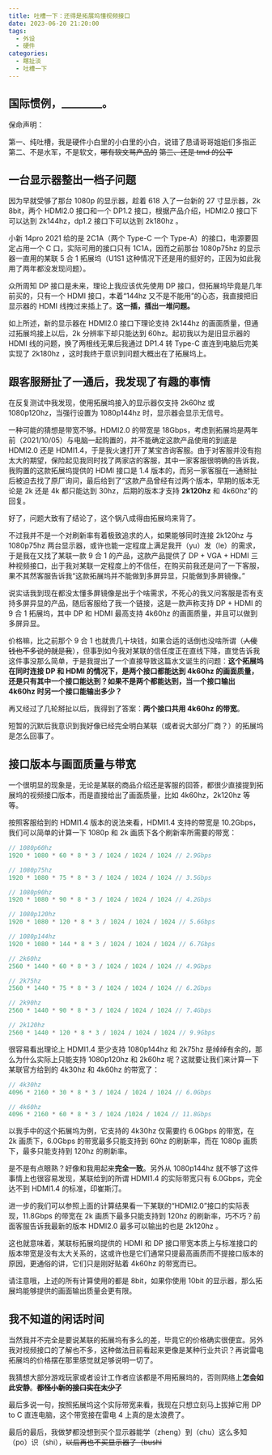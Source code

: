 ```yaml
---
title: 吐槽一下：还得是拓展坞懂视频接口
date: 2023-06-20 21:20:00
tags:
  - 外设
  - 硬件
categories:
  - 瞎扯淡
  - 吐槽一下
---
```


## 国际惯例，\_\_\_\_\_\_\_\_。

保命声明：

第一、纯吐槽，我是硬件小白里的小白里的小白，说错了恳请哥哥姐姐们多指正
第二、不是水军，不是软文，~~哪有软文骂产品的~~
~~第三、还是 tmd 的公平~~

## 一台显示器整出一档子问题

因为早就受够了那台 1080p 的显示器，趁着 618 入了一台新的 27 寸显示器，2k 8bit，两个 HDMI2.0 接口和一个 DP1.2 接口，根据产品介绍，HDMI2.0 接口下可以达到 2k144hz，dp1.2 接口下可以达到 2k180hz 。

小新 14pro 2021 给的是 2C1A（两个 Type-C 一个 Type-A）的接口，电源要固定占用一个 C 口，实际可用的接口只有 1C1A，因而之前那台 1080p75hz 的显示器一直用的某联 5 合 1 拓展坞（U1S1 这种情况下还是用的挺好的，正因为如此我用了两年都没发现问题）。

众所周知 DP 接口是未来，理论上我应该优先使用 DP 接口，但拓展坞毕竟是几年前买的，只有一个 HDMI 接口，本着“144hz 又不是不能用”的心态，我直接把旧显示器的 HDMI 线拽过来插上了。**这一插，插出一堆问题。**

如上所述，新的显示器在 HDMI2.0 接口下理论支持 2k144hz 的画面质量，但通过拓展坞接上以后，2k 分辨率下却只能达到 60hz。起初我以为是旧显示器的 HDMI 线的问题，换了两根线无果后我通过 DP1.4 转 Type-C 直连到电脑后完美实现了 2k180hz ，这时我终于意识到问题大概出在了拓展坞上。

## 跟客服掰扯了一通后，我发现了有趣的事情

在反复测试中我发现，使用拓展坞接入的显示器仅支持 2k60hz 或 1080p120hz，当强行设置为 1080p144hz 时，显示器会显示无信号。

一种可能的猜想是带宽不够。HDMI2.0 的带宽是 18Gbps，考虑到拓展坞是两年前（2021/10/05）与电脑一起购置的，并不能确定这款产品使用的到底是 HDMI2.0 还是 HDMI1.4，于是我火速打开了某宝咨询客服。由于对客服并没有抱太大的期望，保险起见我同时找了两家店的客服，其中一家客服很明确的告诉我，我购置的这款拓展坞提供的 HDMI 接口是 1.4 版本的，而另一家客服在一通掰扯后被迫去找了原厂询问，最后给到了“这款产品曾经有过两个版本，早期的版本无论是 2k 还是 4k 都只能达到 30hz，后期的版本才支持 **2k120hz** 和 4k60hz”的回复。

好了，问题大致有了结论了，这个锅八成得由拓展坞来背了。

不过我并不是一个对刷新率有着极致追求的人，如果能够同时连接 2k120hz 与 1080p75hz 两台显示器，或许也能一定程度上满足我开（yu）发（le）的需求，于是我在又找了某联一款 9 合 1 的产品，这款产品提供了 DP + VGA + HDMI 三种视频接口，出于我对某联一定程度上的不信任，在购买前我还是问了一下客服，果不其然客服告诉我“这款拓展坞并不能做到多屏异显，只能做到多屏镜像。”

说实话我到现在都没太懂多屏镜像是出于个啥需求，不死心的我又问客服是否有支持多屏异显的产品，随后客服给了我一个链接，这是一款声称支持 DP + HDMI 的 9 合 1 拓展坞，其中 DP 和 HDMI 最高支持 4k60hz 的画面质量，并且可以做到多屏异显。

价格嘛，比之前那个 9 合 1 也就贵几十块钱，如果合适的话倒也没啥所谓（~~人傻钱也不多说的就是我~~），但事到如今我对某联的信任度正在直线下降，直觉告诉我这件事没那么简单，于是我提出了一个直接导致这篇水文诞生的问题：**这个拓展坞在同时连接 DP 和 HDMI 的情况下，是两个接口都能达到 4k60hz 的画面质量，还是只有其中一个接口能达到？如果不是两个都能达到，当一个接口输出 4k60hz 时另一个接口能输出多少？**

再又经过了几轮掰扯以后，我得到了答案：**两个接口共用 4k60hz 的带宽**。

短暂的沉默后我意识到我好像已经完全明白某联（或者说大部分厂商？）的拓展坞是怎么回事了。

## 接口版本与画面质量与带宽

一个很明显的现象是，无论是某联的商品介绍还是客服的回答，都很少直接提到拓展坞的视频接口版本，而是直接给出了画面质量，比如 4k60hz，2k120hz 等等。

按照客服给到的 HDMI1.4 版本的说法来看，HDMI1.4 支持的带宽是 10.2Gbps，我们可以简单的计算一下 1080p 和 2k 画质下各个刷新率所需要的带宽：

```JavaScript
// 1080p60hz
1920 * 1080 * 60 * 8 * 3 / 1024 / 1024 / 1024 // 2.9Gbps

// 1080p75hz
1920 * 1080 * 75 * 8 * 3 / 1024 / 1024 / 1024 // 3.5Gbps

// 1080p90hz
1920 * 1080 * 90 * 8 * 3 / 1024 / 1024 / 1024 // 4.2Gbps

// 1080p120hz
1920 * 1080 * 120 * 8 * 3 / 1024 / 1024 / 1024 // 5.6Gbps

// 1080p144hz
1920 * 1080 * 144 * 8 * 3 / 1024 / 1024 / 1024 // 6.7Gbps

// 2k60hz
2560 * 1440 * 60 * 8 * 3 / 1024 / 1024 / 1024 // 4.9Gbps

// 2k75hz
2560 * 1440 * 75 * 8 * 3 / 1024 / 1024 / 1024 // 6.2Gbps

// 2k90hz
2560 * 1440 * 90 * 8 * 3 / 1024 / 1024 / 1024 // 7.4Gbps

// 2k120hz
2560 * 1440 * 120 * 8 * 3 / 1024 / 1024 / 1024 // 9.9Gbps
```

很容易看出理论上 HDMI1.4 至少支持 1080p144hz 和 2k75hz 是绰绰有余的，那么为什么实际上只能支持 1080p120hz 和 2k60hz 呢？这就要让我们来计算一下某联官方给到的 4k30hz 和 4k60hz 的带宽了：

```JavaScript
// 4k30hz
4096 * 2160 * 30 * 8 * 3 / 1024 / 1024 / 1024 // 6.0Gbps

// 4k60hz
4096 * 2160 * 60 * 8 * 3 / 1024 /1024 / 1024 // 11.8Gbps
```

以我手中的这个拓展坞为例，它支持的 4k30hz 仅需要约 6.0Gbps 的带宽，在 2k 画质下，6.0Gbps 的带宽最多只能支持到 60hz 的刷新率，而在 1080p 画质下，最多只能支持到 120hz 的刷新率。

是不是有点眼熟？好像和我用起来**完全一致**。另外从 1080p144hz 就不够了这件事情上也很容易发现，某联给到的所谓 HDMI1.4 的实际带宽只有 6.0Gbps，完全达不到 HDMI1.4 的标准，印崔斯汀。

进一步的我们可以参照上面的计算结果看一下某联的“HDMI2.0”接口的实际表现，11.8Gbps 的带宽在 2k 画质下最多只能支持到 120hz 的刷新率，巧不巧？前面客服告诉我最新的版本 HDMI2.0 最多可以输出的也是 2k120hz 。

这也就意味着，某联标拓展坞提供的 HDMI 和 DP 接口带宽本质上与标准接口的版本带宽是没有太大关系的，这或许也是它们通常只提最高画质而不提接口版本的原因，更通俗的讲，它们只是刚好贴着 4k60hz 的带宽而已。

请注意哦，上述的所有计算使用的都是 8bit，如果你使用 10bit 的显示器，那么拓展坞能够提供的画面输出质量会更有限。

## 我不知道的闲话时间

当然我并不完全是要说某联的拓展坞有多么的差，毕竟它的价格确实很便宜。另外我对视频接口的了解也不多，这种做法目前看起来更像是某种行业共识？再说雷电拓展坞的价格摆在那里感觉就足够说明一切了。

我猜想大部分游戏玩家或者设计工作者应该都是不用拓展坞的，否则网络上**怎会如此安静**。~~**都怪小新的接口实在太少了**~~

最后多说一句，按照拓展坞这个实际带宽来看，我现在只想立刻马上拔掉它用 DP to C 直连电脑，这个带宽接在雷电 4 上真的是太浪费了。

最后的最后，我做梦都没想到买个显示器能学（zheng）到（chu）这么多知（po）识（shi），~~以后再也不买显示器了（bushi~~

